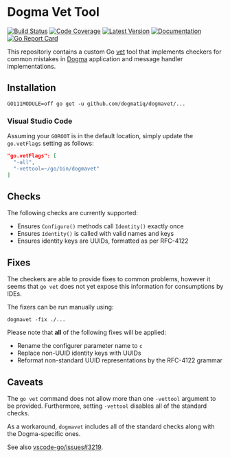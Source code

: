 # Dogma Vet Tool

[![Build Status](https://github.com/dogmatiq/dogmavet/workflows/CI/badge.svg)](https://github.com/dogmatiq/dogmavet/actions?workflow=CI)
[![Code Coverage](https://img.shields.io/codecov/c/github/dogmatiq/dogmavet/master.svg)](https://codecov.io/github/dogmatiq/dogmavet)
[![Latest Version](https://img.shields.io/github/tag/dogmatiq/dogmavet.svg?label=semver)](https://semver.org)
[![Documentation](https://img.shields.io/badge/go.dev-reference-007d9c)](https://pkg.go.dev/github.com/dogmatiq/dogmavet)
[![Go Report Card](https://goreportcard.com/badge/github.com/dogmatiq/dogmavet)](https://goreportcard.com/report/github.com/dogmatiq/dogmavet)

This repositoriy contains a custom Go [vet](https://golang.org/cmd/vet/) tool
that implements checkers for common mistakes in
[Dogma](https://github.com/dogmatiq/dogma) application and message handler
implementations.

## Installation

    GO111MODULE=off go get -u github.com/dogmatiq/dogmavet/...

### Visual Studio Code

Assuming your `GOROOT` is in the default location, simply update the
`go.vetFlags` setting as follows:

```json
"go.vetFlags": [
  "-all",
  "-vettool=~/go/bin/dogmavet"
]
```

## Checks

The following checks are currently supported:

- Ensures `Configure()` methods call `Identity()` exactly once
- Ensures `Identity()` is called with valid names and keys
- Ensures identity keys are UUIDs, formatted as per RFC-4122

## Fixes

The checkers are able to provide fixes to common problems, however it seems that
`go vet` does not yet expose this information for consumptions by IDEs.

The fixers can be run manually using:

```
dogmavet -fix ./...
```

Please note that **all** of the following fixes will be applied:

- Rename the configurer parameter name to `c`
- Replace non-UUID identity keys with UUIDs
- Reformat non-standard UUID representations by the RFC-4122 grammar

## Caveats

The `go vet` command does not allow more than one `-vettool` argument to be
provided. Furthermore, setting `-vettool` disables all of the standard checks.

As a workaround, `dogmavet` includes all of the standard checks along with the
Dogma-specific ones.

See also [vscode-go/issues#3219](https://github.com/microsoft/vscode-go/issues/3219).
